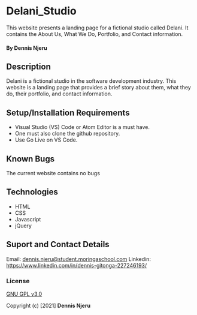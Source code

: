 # Delani_Studio
This website presents a landing page for a fictional studio called Delani. It contains the About Us, What We Do, Portfolio, and Contact information.

#### By Dennis Njeru

## Description
Delani is a fictional studio in the software development industry. This website is a landing page that provides a brief story about them, what they do, their portfolio, and contact information.

## Setup/Installation Requirements
* Visual Studio (VS) Code or Atom Editor is a must have.
* One must also clone the github repository.
* Use Go Live on VS Code.


## Known Bugs
The current website contains no bugs

## Technologies
* HTML
* CSS
* Javascript
* jQuery

## Suport and Contact Details
Email: dennis.njeru@student.moringaschool.com
Linkedin: https://www.linkedin.com/in/dennis-gitonga-227246193/


### License
[GNU GPL v3.0](./LICENSE)

Copyright (c) [2021] **Dennis Njeru**